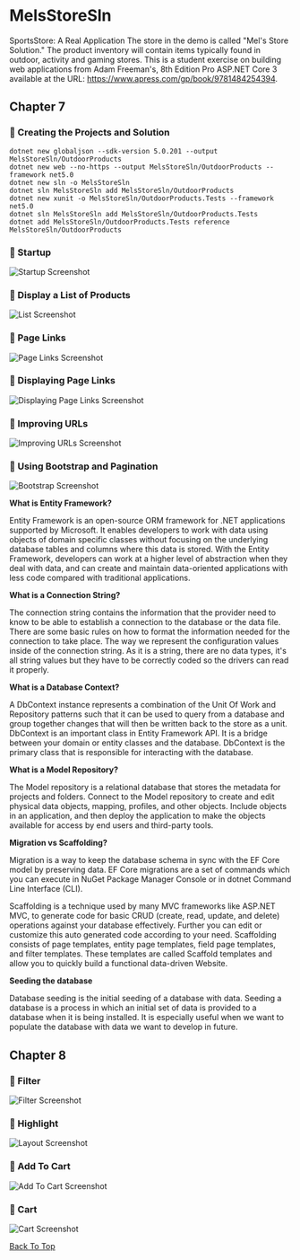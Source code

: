 # MelsStoreSln

SportsStore: A Real Application
The store in the demo is called "Mel's Store Solution." The product inventory will contain items typically found in outdoor, activity and gaming stores. This is a student exercise on building web applications from Adam Freeman's, 8th Edition Pro ASP.NET Core 3 available at the URL:
https://www.apress.com/gp/book/9781484254394.

## Chapter 7

### :trident: Creating the Projects and Solution


    dotnet new globaljson --sdk-version 5.0.201 --output MelsStoreSln/OutdoorProducts
    dotnet new web --no-https --output MelsStoreSln/OutdoorProducts --framework net5.0
    dotnet new sln -o MelsStoreSln
    dotnet sln MelsStoreSln add MelsStoreSln/OutdoorProducts 
    dotnet new xunit -o MelsStoreSln/OutdoorProducts.Tests --framework net5.0
    dotnet sln MelsStoreSln add MelsStoreSln/OutdoorProducts.Tests 
    dotnet add MelsStoreSln/OutdoorProducts.Tests reference MelsStoreSln/OutdoorProducts


### :trident: Startup

![Startup Screenshot](https://github.com/montiqum/MelsStoreSln/blob/master/Images/Part1.JPG)

### :trident: Display a List of Products

![List Screenshot](https://github.com/montiqum/MelsStoreSln/blob/master/Images/Part2.JPG)

### :trident: Page Links

![Page Links Screenshot](https://github.com/montiqum/MelsStoreSln/blob/master/Images/Part3.JPG)

### :trident: Displaying Page Links

![Displaying Page Links Screenshot](https://github.com/montiqum/MelsStoreSln/blob/master/Images/Part4.JPG)

### :trident: Improving URLs

![Improving URLs Screenshot](https://github.com/montiqum/MelsStoreSln/blob/master/Images/Part5.JPG)


### :trident: Using Bootstrap and Pagination

![Bootstrap Screenshot](https://github.com/montiqum/MelsStoreSln/blob/master/Images/Part6.JPG)

****What is Entity Framework?****

Entity Framework is an open-source ORM framework for .NET applications supported by Microsoft. It enables developers to work with data using objects of domain specific classes without focusing on the underlying database tables and columns where this data is stored. With the Entity Framework, developers can work at a higher level of abstraction when they deal with data, and can create and maintain data-oriented applications with less code compared with traditional applications.

****What is a Connection String?****

The connection string contains the information that the provider need to know to be able to establish a connection to the database or the data file. There are some basic rules on how to format the information needed for the connection to take place. The way we represent the configuration values inside of the connection string. As it is a string, there are no data types, it's all string values but they have to be correctly coded so the drivers can read it properly.

****What is a Database Context?****

A DbContext instance represents a combination of the Unit Of Work and Repository patterns such that it can be used to query from a database and group together changes that will then be written back to the store as a unit. DbContext is an important class in Entity Framework API. It is a bridge between your domain or entity classes and the database. DbContext is the primary class that is responsible for interacting with the database.

****What is a Model Repository?****

The Model repository is a relational database that stores the metadata for projects and folders. Connect to the Model repository to create and edit physical data objects, mapping, profiles, and other objects. Include objects in an application, and then deploy the application to make the objects available for access by end users and third-party tools.

****Migration vs Scaffolding?****

Migration is a way to keep the database schema in sync with the EF Core model by preserving data. EF Core migrations are a set of commands which you can execute in NuGet Package Manager Console or in dotnet Command Line Interface (CLI).

Scaffolding is a technique used by many MVC frameworks like ASP.NET MVC, to generate code for basic CRUD (create, read, update, and delete) operations against your database effectively. Further you can edit or customize this auto generated code according to your need. Scaffolding consists of page templates, entity page templates, field page templates, and filter templates. These templates are called Scaffold templates and allow you to quickly build a functional data-driven Website.

****Seeding the database****

Database seeding is the initial seeding of a database with data. Seeding a database is a process in which an initial set of data is provided to a database when it is being installed. It is especially useful when we want to populate the database with data we want to develop in future.


## Chapter 8

### :trident: Filter
![Filter Screenshot](https://github.com/montiqum/MelsStoreSln/blob/master/Images/Chap%208%20Part%202.JPG)

### :trident: Highlight

![Layout Screenshot](https://github.com/montiqum/MelsStoreSln/blob/master/Images/Chap%208%20Part%206.JPG)

### :trident: Add To Cart

![Add To Cart Screenshot](https://github.com/montiqum/MelsStoreSln/blob/master/Images/Chap%208%20Part%208.JPG)


### :trident: Cart

![Cart Screenshot](https://github.com/montiqum/MelsStoreSln/blob/master/Images/Chap%208%20Shopping%20Cart.JPG)

[Back To Top](https://github.com/montiqum/MelsStoreSln#melsstoresln)

